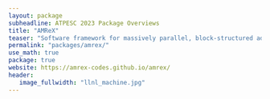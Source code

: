```yaml
---
layout: package
subheadline: ATPESC 2023 Package Overviews
title: "AMReX"
teaser: "Software framework for massively parallel, block-structured adaptive mesh refinement (AMR) applications"
permalink: "packages/amrex/"
use_math: true
package: true
website: https://amrex-codes.github.io/amrex/
header:
   image_fullwidth: "llnl_machine.jpg"
---
```

